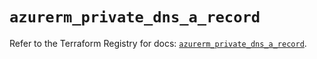 # `azurerm_private_dns_a_record`

Refer to the Terraform Registry for docs: [`azurerm_private_dns_a_record`](https://registry.terraform.io/providers/hashicorp/azurerm/3.97.1/docs/resources/private_dns_a_record).
